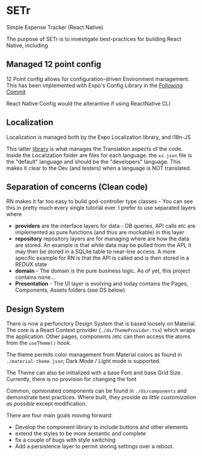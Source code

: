 # SETr

Simple Expense Tracker (React Native)

The purpose of SETr is to investigate best-practices for building React Native, including

## Managed 12 point config

12 Point config allows for configuration-driven Environment management. This has been implemented with Expo's Config Library in the [Following Commit](https://github.com/alex-crookes/SETr/commit/228844376f6fafb0fb2826338cdc0b600347f7ae)

React Native Config would the alterantive if using ReactNative CLI

## Localization

Localization is managed both by the Expo Localization library, and i18n-JS

This latter [library](https://github.com/fnando/i18n#readme) is what manages the Translation aspects of the code. Inside the Localization folder are files for each language. the `xx.json` file is the "default" language and should be the "developers" language. This makes it clear to the Dev (and testers) when a language is NOT translated.

## Separation of concerns (Clean code)

RN makes it far too easy to build god-controller type classes - You can see this in pretty much every single tutorial ever. I prefer to use separated layers where

- **providers** are the interface layers for data - DB queries, API calls etc are implemented as pure functions (and thus are mockable) in this layer
- **repository** repository layers are for managing where are how the data are stored. An example is that while data may be pulled from the API, it may then be stored in a SQLite table to near-line access. A more specific example for RN is that the API is called and is then stored in a REDUX state
- **domain** - The domain is the pure business logic. As of yet, this project contains none...
- **Presentation** - The UI layer is evolving and today contains the Pages, Components, Assets folders (see DS below)

## Design System

There is now a perfunctory Design System that is based loosely on Material. The core is a React Context provider (`./ds/ThemeProvider.tsx`) which wraps the application. Other pages, components /etc can then access the atoms from the `useTheme()` hook.

The theme permits color management from Material colors as found in `./material-theme.json`; Dark Mode / Light mode is supported.

The Theme can also be initialized with a base Font and base Grid Size. Currently, there is no provision for changing the font

Common, opinionated components can be found in `./ds/components` and demonstrate best practices. Where built, they provide _as little customization as possible_ except modification.

There are four main goals moving forward:

- Develop the component library to include buttons and other elements
- extend the styles to be more semantic and complete
- fix a couple of bugs with style switching
- Add a persistence layer to permit storing settings over a reboot.
